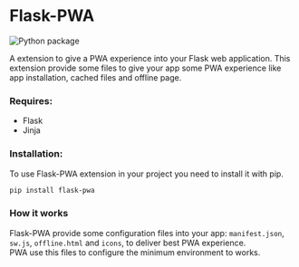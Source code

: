 # Flask-PWA

![Python package](https://github.com/pacotei/flask-pwa/workflows/Python%20package/badge.svg)

A extension to give a PWA experience into your Flask web application.
This extension provide some files to give your app some PWA experience like app installation, cached files and offline page.

### Requires:
 - Flask
 - Jinja

### Installation:
To use Flask-PWA extension in your project you need to install it with pip.

```bash
pip install flask-pwa
```

### How it works
Flask-PWA provide some configuration files into your app: ```manifest.json```, ```sw.js```, ```offline.html``` and ```icons```, to deliver best PWA experience.  
PWA use this files to configure the minimum environment to works.
